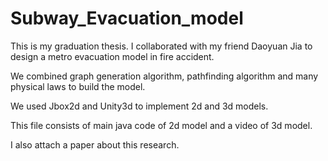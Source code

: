 # Subway_Evacuation_model

This is my graduation thesis. I collaborated with my friend Daoyuan Jia to design a metro evacuation model in fire accident.

We combined graph generation algorithm, pathfinding algorithm and many physical laws to build the model. 

We used Jbox2d and Unity3d to implement 2d and 3d models.

This file consists of main java code of 2d model and a video of 3d model.

I also attach a paper about this research.
